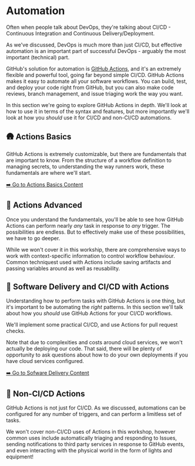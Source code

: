 # Automation

Often when people talk about DevOps, they're talking about CI/CD - Continuous Integration and Continuous Delivery/Deployment.

As we've discussed, DevOps is much more than just CI/CD, but effective automation is an important part of successful DevOps - arguably the most important (technical) part.

GitHub's solution for automation is [GitHub Actions](https://github.com/features/actions), and it's an extremely flexible and powerful tool, going far beyond simple CI/CD. GitHub Actions makes it easy to automate all your software workflows. You can build, test, and deploy your code right from GitHub, but you can also make code reviews, branch management, and issue triaging work the way you want.

In this section we're going to explore GitHub Actions in depth. We'll look at how to use it in terms of the syntax and features, but more importantly we'll look at how you _should_ use it for CI/CD and non-CI/CD automations.

## 🛖 Actions Basics
GitHub Actions is extremely customizable, but there are fundamentals that are important to know. From the structure of a workflow definition to managing secrets, to understanding the way runners work, these fundamentals are where we'll start.

[➡️ Go to Actions Basics Content](4.1-Actions-Basics/)

## 🏢 Actions Advanced
Once you understand the fundamentals, you'll be able to see how GitHub Actions can perform nearly _any_ task in response to _any_ trigger. The possibilities are endless. But to effectively make use of these possibilities, we have to go deeper.

While we won't cover it in this workship, there are comprehensive ways to work with context-specific information to control workflow behaviour. Common techniquest used with Actions include saving artifacts and passing variables around as well as reusability.

## 🚀 Software Delivery and CI/CD with Actions
Understanding how to perform tasks with GitHub Actions is one thing, but it's important to be automating the _right_ patterns. In this section we'll talk about how you _should_ use GitHub Actions for your CI/CD workflows.

We'll implement some practical CI/CD, and use Actions for pull request checks.

Note that due to complexities and costs around cloud services, we won't actually be deploying our code. That said, there will be plenty of opportunity to ask questions about how to do your own deployments if you have cloud services configured.

[➡️ Go to Sofware Delivery Content](4.2-Software-Delivery-CICD/)

## 🎪 Non-CI/CD Actions
GitHub Actions is not just for CI/CD. As we discussed, automations can be configured for any number of triggers, and can perform a limitless set of tasks.

We won't cover non-CI/CD uses of Actions in this workshop, however common uses include automatically triaging and responding to Issues, sending notifications to third party services in response to GitHub events, and even interacting with the physical world in the form of lights and equipment!